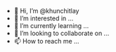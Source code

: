 - 👋 Hi, I’m @khunchitlay
- 👀 I’m interested in ...
- 🌱 I’m currently learning ...
- 💞️ I’m looking to collaborate on ...
- 📫 How to reach me ...

<!---
khunchitlay/khunchitlay is a ✨ special ✨ repository because its `README.md` (this file) appears on your GitHub profile.
You can click the Preview link to take a look at your changes.
--->

